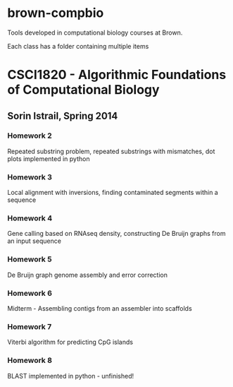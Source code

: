 brown-compbio
=============

Tools developed in computational biology courses at Brown.

Each class has a folder containing multiple items

# CSCI1820 - Algorithmic Foundations of Computational Biology 
## Sorin Istrail, Spring 2014

### Homework 2
Repeated substring problem, repeated substrings with mismatches, dot plots implemented in python

### Homework 3
Local alignment with inversions, finding contaminated segments within a sequence

### Homework 4 
Gene calling based on RNAseq density, constructing De Bruijn graphs from an input sequence 

### Homework 5
De Bruijn graph genome assembly and error correction 

### Homework 6 
Midterm - Assembling contigs from an assembler into scaffolds 

### Homework 7 
Viterbi algorithm for predicting CpG islands 

### Homework 8  
BLAST implemented in python - unfinished!
